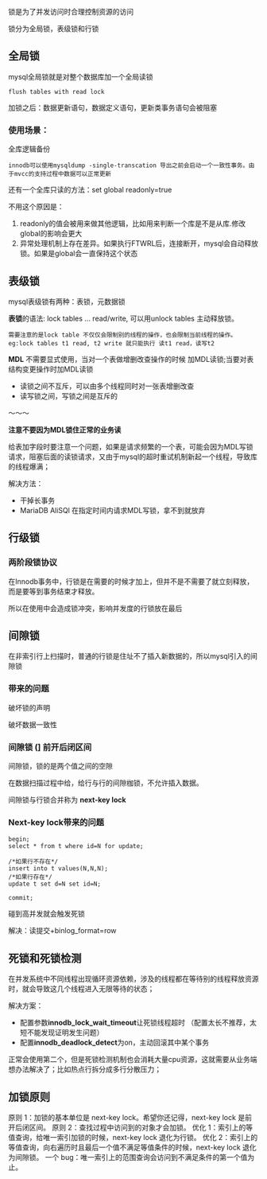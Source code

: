 锁是为了并发访问时合理控制资源的访问

锁分为全局锁，表级锁和行锁

## 全局锁

 mysql全局锁就是对整个数据库加一个全局读锁

```
flush tables with read lock
```

加锁之后：数据更新语句，数据定义语句，更新类事务语句会被阻塞

### 使用场景：

全库逻辑备份

```
innodb可以使用mysqldump -single-transcation 导出之前会启动一个一致性事务。由于mvcc的支持过程中数据可以正常更新
```

还有一个全库只读的方法：set global readonly=true

不用这个原因是：

1. readonly的值会被用来做其他逻辑，比如用来判断一个库是不是从库.修改global的影响会更大
2. 异常处理机制上存在差异。如果执行FTWRL后，连接断开，mysql会自动释放锁。如果是global会一直保持这个状态



## 表级锁

mysql表级锁有两种：表锁，元数据锁

**表锁**的语法: lock tables ... read/write, 可以用unlock tables 主动释放锁。

```
需要注意的是lock table 不仅仅会限制别的线程的操作，也会限制当前线程的操作。
eg:lock tables t1 read, t2 write 就只能执行 读t1 read，读写t2 
```

**MDL** 不需要显式使用，当对一个表做增删改查操作的时候 加MDL读锁;当要对表结构变更操作时加MDL读锁

* 读锁之间不互斥，可以由多个线程同时对一张表增删改查
* 读写锁之间，写锁之间是互斥的

～～～

**注意不要因为MDL锁住正常的业务读**

给表加字段时要注意一个问题，如果是请求频繁的一个表，可能会因为MDL写锁请求，阻塞后面的读锁请求，又由于mysql的超时重试机制新起一个线程，导致库的线程爆满；

解决方法：

* 干掉长事务
* MariaDB AliSQl 在指定时间内请求MDL写锁，拿不到就放弃



## 行级锁

### 两阶段锁协议

在Innodb事务中，行锁是在需要的时候才加上，但并不是不需要了就立刻释放，而是要等到事务结束才释放。

所以在使用中会造成锁冲突，影响并发度的行锁放在最后

## 间隙锁

在非索引行上扫描时，普通的行锁是住址不了插入新数据的，所以mysql引入的间隙锁

### 带来的问题 

破坏锁的声明

破坏数据一致性

### 间隙锁 (] 前开后闭区间

间隙锁，锁的是两个值之间的空隙

在数据扫描过程中给，给行与行的间隙枷锁，不允许插入数据。

间隙锁与行锁合并称为 **next-key lock**

### Next-key lock带来的问题

```mysql
begin;
select * from t where id=N for update;

/*如果行不存在*/
insert into t values(N,N,N);
/*如果行存在*/
update t set d=N set id=N;

commit;
```

碰到高并发就会触发死锁

解决：读提交+binlog_format=row



## 死锁和死锁检测

在并发系统中不同线程出现循环资源依赖，涉及的线程都在等待别的线程释放资源时，就会导致这几个线程进入无限等待的状态；

解决方案：

* 配置参数**innodb_lock_wait_timeout**让死锁线程超时 （配置太长不推荐，太短不能发现证明发生问题）
* 配置**innodb_deadlock_detect**为on，主动回滚其中某个事务

正常会使用第二个，但是死锁检测机制也会消耗大量cpu资源，这就需要从业务端想办法解决了；比如热点行拆分成多行分散压力；



## 加锁原则

原则 1：加锁的基本单位是 next-key lock。希望你还记得，next-key lock 是前开后闭区间。
原则 2：查找过程中访问到的对象才会加锁。
优化 1：索引上的等值查询，给唯一索引加锁的时候，next-key lock 退化为行锁。
优化 2：索引上的等值查询，向右遍历时且最后一个值不满足等值条件的时候，next-key lock 退化为间隙锁。
一个 bug：唯一索引上的范围查询会访问到不满足条件的第一个值为止。